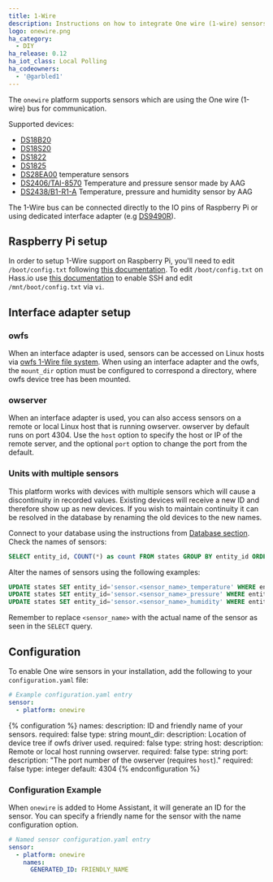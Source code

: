 ```yaml
---
title: 1-Wire
description: Instructions on how to integrate One wire (1-wire) sensors into Home Assistant.
logo: onewire.png
ha_category:
  - DIY
ha_release: 0.12
ha_iot_class: Local Polling
ha_codeowners:
  - '@garbled1'
---
```


The `onewire` platform supports sensors which are using the One wire (1-wire) bus for communication.

Supported devices:

- [DS18B20](https://datasheets.maximintegrated.com/en/ds/DS18B20.pdf)
- [DS18S20](https://www.maximintegrated.com/en/products/sensors/DS18S20.html)
- [DS1822](https://datasheets.maximintegrated.com/en/ds/DS1822.pdf)
- [DS1825](https://datasheets.maximintegrated.com/en/ds/DS1825.pdf)
- [DS28EA00](https://datasheets.maximintegrated.com/en/ds/DS28EA00.pdf) temperature sensors
- [DS2406/TAI-8570](https://datasheets.maximintegrated.com/en/ds/DS2406.pdf) Temperature and pressure sensor made by AAG
- [DS2438/B1-R1-A](https://datasheets.maximintegrated.com/en/ds/DS2438.pdf) Temperature, pressure and humidity sensor by AAG

The 1-Wire bus can be connected directly to the IO pins of Raspberry Pi or using dedicated interface adapter (e.g [DS9490R](https://datasheets.maximintegrated.com/en/ds/DS9490-DS9490R.pdf)).

## Raspberry Pi setup

In order to setup 1-Wire support on Raspberry Pi, you'll need to edit `/boot/config.txt` following [this documentation](https://www.waveshare.com/wiki/Raspberry_Pi_Tutorial_Series:_1-Wire_DS18B20_Sensor#Enable_1-Wire).
To edit `/boot/config.txt` on Hass.io use [this documentation](https://developers.home-assistant.io/docs/en/hassio_debugging.html) to enable SSH and edit `/mnt/boot/config.txt` via `vi`.

## Interface adapter setup

### owfs

When an interface adapter is used, sensors can be accessed on Linux hosts via [owfs 1-Wire file system](https://owfs.org/). When using an interface adapter and the owfs, the `mount_dir` option must be configured to correspond a directory, where owfs device tree has been mounted.

### owserver

When an interface adapter is used, you can also access sensors on a remote or local Linux host that is running owserver.  owserver by default runs on port 4304. Use the `host` option to specify the host or IP of the remote server, and the optional `port` option to change the port from the default.

### Units with multiple sensors

This platform works with devices with multiple sensors which will cause a discontinuity in recorded values. Existing devices will receive a new ID and therefore show up as new devices.
If you wish to maintain continuity it can be resolved in the database by renaming the old devices to the new names.

Connect to your database using the instructions from [Database section](/docs/backend/database/). Check the names of sensors:

```sql
SELECT entity_id, COUNT(*) as count FROM states GROUP BY entity_id ORDER BY count DESC LIMIT 10;
```
Alter the names of sensors using the following examples:

```sql
UPDATE states SET entity_id='sensor.<sensor_name>_temperature' WHERE entity_id LIKE 'sensor.<sensor_name>%' AND attributes LIKE '%\u00b0C%';
UPDATE states SET entity_id='sensor.<sensor_name>_pressure' WHERE entity_id LIKE 'sensor.<sensor_name>%' AND attributes LIKE '%mb%';
UPDATE states SET entity_id='sensor.<sensor_name>_humidity' WHERE entity_id LIKE 'sensor.<sensor_name>%' AND attributes LIKE '%%%' ESCAPE '';
```

Remember to replace `<sensor_name>` with the actual name of the sensor as seen in the `SELECT` query.

## Configuration

To enable One wire sensors in your installation, add the following to your `configuration.yaml` file:

```yaml
# Example configuration.yaml entry
sensor:
  - platform: onewire
```

{% configuration %}
names:
  description: ID and friendly name of your sensors.
  required: false
  type: string
mount_dir:
  description: Location of device tree if owfs driver used.
  required: false
  type: string
host:
  description: Remote or local host running owserver.
  required: false
  type: string
port:
  description: "The port number of the owserver (requires `host`)."
  required: false
  type: integer
  default: 4304
{% endconfiguration %}

### Configuration Example

When `onewire` is added to Home Assistant, it will generate an ID for the sensor. You can specify a friendly name for the sensor with the name configuration option.

```yaml
# Named sensor configuration.yaml entry
sensor:
  - platform: onewire
    names:
      GENERATED_ID: FRIENDLY_NAME
```
